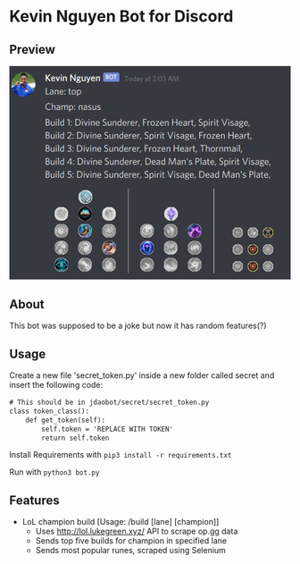 # Kevin Nguyen Bot for Discord

## Preview ##
![Preview Image 1](https://raw.githubusercontent.com/mattlau1/Kevin-Nguyen-Bot/master/preview/Preview1.jpg)

## About ##
This bot was supposed to be a joke but now it has random features(?)


## Usage ##
Create a new file 'secret_token.py' inside a new folder called secret and insert the following code:
```
# This should be in jdaobot/secret/secret_token.py
class token_class():
    def get_token(self):
        self.token = 'REPLACE WITH TOKEN'
        return self.token
```

Install Requirements with ``` pip3 install -r requirements.txt ```

Run with ``` python3 bot.py ```


## Features ##
  - LoL champion build [Usage: /build [lane] [champion]]
      - Uses http://lol.lukegreen.xyz/ API to scrape op.gg data
      - Sends top five builds for champion in specified lane
      - Sends most popular runes, scraped using Selenium

